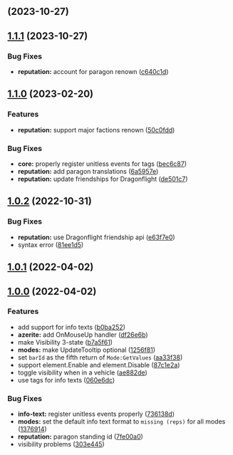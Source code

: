 ##  (2023-10-27)

## [1.1.1](https://github.com/Rainrider/oUF_Progress/compare/1.1.0...1.1.1) (2023-10-27)


### Bug Fixes

* **reputation:** account for paragon renown ([c640c1d](https://github.com/Rainrider/oUF_Progress/commit/c640c1d36054d12d4b5b6dfb8f99cf55a8564b74))

## [1.1.0](https://github.com/Rainrider/oUF_Progress/compare/1.0.2...1.1.0) (2023-02-20)


### Features

* **reputation:** support major factions renown ([50c0fdd](https://github.com/Rainrider/oUF_Progress/commit/50c0fddb661f59d8059d1aaa64ad671b446bb66a))


### Bug Fixes

* **core:** properly register unitless events for tags ([bec6c87](https://github.com/Rainrider/oUF_Progress/commit/bec6c8789b37ff8b34baa0da10912500edc1d24b))
* **reputation:** add paragon translations ([6a5957e](https://github.com/Rainrider/oUF_Progress/commit/6a5957ed4df0b780885c79816288e79a737cc3fa))
* **reputation:** update friendships for Dragonflight ([de501c7](https://github.com/Rainrider/oUF_Progress/commit/de501c70fc6ad36390d12904a2e7577a9242019d))

## [1.0.2](https://github.com/Rainrider/oUF_Progress/compare/1.0.1...1.0.2) (2022-10-31)


### Bug Fixes

* **reputation:** use Dragonflight friendship api ([e63f7e0](https://github.com/Rainrider/oUF_Progress/commit/e63f7e04786eb4d49ed36c884b5b4ef4906d0dcd))
* syntax error ([81ee1d5](https://github.com/Rainrider/oUF_Progress/commit/81ee1d5b035fd2ebea3b9c05b7ce3430256ff463))

## [1.0.1](https://github.com/Rainrider/oUF_Progress/compare/1.0.0...1.0.1) (2022-04-02)

## [1.0.0](https://github.com/Rainrider/oUF_Progress/compare/303e445c279a23427cd866334932df43eb0eecf4...1.0.0) (2022-04-02)


### Features

* add support for info texts ([b0ba252](https://github.com/Rainrider/oUF_Progress/commit/b0ba2526ba5a12770a832efa690fa624076e3b5b))
* **azerite:** add OnMouseUp handler ([df26e6b](https://github.com/Rainrider/oUF_Progress/commit/df26e6b7505b0c611dc5fffde123057ab459244d))
* make Visibility 3-state ([b7a5f61](https://github.com/Rainrider/oUF_Progress/commit/b7a5f61f30285ec9a7eb25b1fdee99f97309e07d))
* **modes:** make UpdateTooltip optional ([1256f81](https://github.com/Rainrider/oUF_Progress/commit/1256f81255d8d88be8f5edce767388c0d3815062))
* set `barId` as the fifth return of `Mode:GetValues` ([aa33f38](https://github.com/Rainrider/oUF_Progress/commit/aa33f38911d9ac13ac92dd9f95f744ea557a1c91))
* support element.Enable and element.Disable ([87c1e2a](https://github.com/Rainrider/oUF_Progress/commit/87c1e2a8680a38fbd7b93b427988088ac80b94dc))
* toggle visibility when in a vehicle ([ae882de](https://github.com/Rainrider/oUF_Progress/commit/ae882de7fdf4c03c75b983c6734676e9218493b2))
* use tags for info texts ([060e6dc](https://github.com/Rainrider/oUF_Progress/commit/060e6dc830a5131c0a853ad12ba982ee9f3e001d))


### Bug Fixes

* **info-text:** register unitless events properly ([736138d](https://github.com/Rainrider/oUF_Progress/commit/736138d62f24b59b8a0db54b202fdd3b623f2c8b))
* **modes:** set the default info text format to `missing (reps)` for all modes ([1376914](https://github.com/Rainrider/oUF_Progress/commit/13769144d5329c22fd17ffa743ecabe41ae6d736))
* **reputation:** paragon standing id ([7fe00a0](https://github.com/Rainrider/oUF_Progress/commit/7fe00a0cb6dcf6bb2f0779849f75a9740242a0dc))
* visibility problems ([303e445](https://github.com/Rainrider/oUF_Progress/commit/303e445c279a23427cd866334932df43eb0eecf4))

